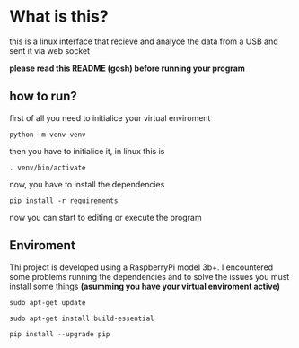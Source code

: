 # What is this?
this is a linux interface that recieve and analyce the data from a USB and sent it via web socket

**please read this README (gosh) before running your program**


## how to run?
first of all you need to initialice your virtual enviroment
```
python -m venv venv
```
then you have to initialice it, in linux this is
```
. venv/bin/activate
```
now, you have to install the dependencies
```
pip install -r requirements
```
now you can start to editing or execute the program

## Enviroment
Thi project is developed using a RaspberryPi model 3b+. I encountered some problems running the dependencies and to solve the issues you must install some things
**(asumming you have your virtual enviroment active)**
```
sudo apt-get update
```
```
sudo apt-get install build-essential
```
```
pip install --upgrade pip
```
